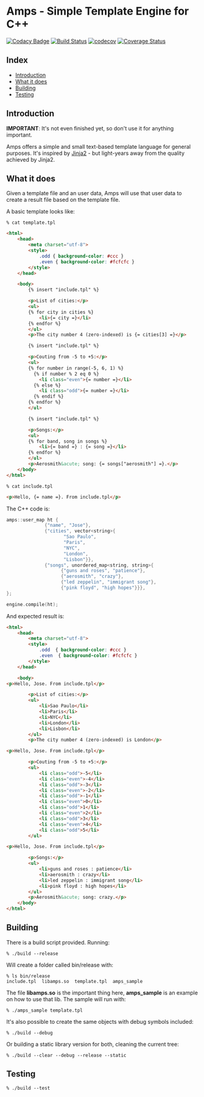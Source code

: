 Amps - Simple Template Engine for C++ 
=====================================
[![Codacy Badge](https://api.codacy.com/project/badge/Grade/f3b1aa0870124e58901854f8fbcbc87b)](https://www.codacy.com/app/jrziviani/amps?utm_source=github.com&amp;utm_medium=referral&amp;utm_content=jrziviani/amps&amp;utm_campaign=Badge_Grade) [![Build Status](https://travis-ci.com/jrziviani/amps.svg?branch=master)](https://travis-ci.com/jrziviani/amps) [![codecov](https://codecov.io/gh/jrziviani/amps/branch/master/graph/badge.svg)](https://codecov.io/gh/jrziviani/amps) [![Coverage Status](https://coveralls.io/repos/github/jrziviani/amps/badge.svg)](https://coveralls.io/github/jrziviani/amps)

Index
-----

* [Introduction](#Introduction)
* [What it does](#What-it-does)
* [Building](#Building)
* [Testing](#Testing)

Introduction
------------

**IMPORTANT**: It's not even finished yet, so don't use it for anything important.

Amps offers a simple and small text-based template language for general purposes. It's inspired by [Jinja2](http://jinja.pocoo.org) - but light-years away from the quality achieved by Jinja2.

What it does
------------

Given a template file and an user data, Amps will use that user data to create a result file based on the template file.

A basic template looks like:

```shell
% cat template.tpl
```

```html
<html>
    <head>
        <meta charset="utf-8">
        <style>
            .odd { background-color: #ccc }
            .even { background-color: #fcfcfc }
        </style>
    </head>

    <body>
        {% insert "include.tpl" %}

        <p>List of cities:</p>
        <ul>
        {% for city in cities %}
            <li>{= city =}</li>
        {% endfor %}
        </ul>
        <p>The city number 4 (zero-indexed) is {= cities[3] =}</p>

        {% insert "include.tpl" %}

        <p>Couting from -5 to +5:</p>
        <ul>
        {% for number in range(-5, 6, 1) %}
          {% if number % 2 eq 0 %}
            <li class="even">{= number =}</li>
          {% else %}
            <li class="odd">{= number =}</li>
          {% endif %}
        {% endfor %}
        </ul>

        {% insert "include.tpl" %}

        <p>Songs:</p>
        <ul>
        {% for band, song in songs %}
            <li>{= band =} : {= song =}</li>
        {% endfor %}
        </ul>
        <p>Aerosmith&acute; song: {= songs["aerosmith"] =}.</p>
    </body>
</html>
```

```shell
% cat include.tpl
```

```html
<p>Hello, {= name =}. From include.tpl</p>
```

The C++ code is:
```cpp
amps::user_map ht {
              {"name", "Jose"},
              {"cities", vector<string>{
                     "Sao Paulo",
                     "Paris",
                     "NYC",
                     "London",
                     "Lisbon"}},
              {"songs", unordered_map<string, string>{
                    {"guns and roses", "patience"},
                    {"aerosmith", "crazy"},
                    {"led zeppelin", "immigrant song"},
                    {"pink floyd", "high hopes"}}},
};

engine.compile(ht);
```

And expected result is:

```html
<html>
    <head>
        <meta charset="utf-8">
        <style>
            .odd  { background-color: #ccc }
            .even  { background-color: #fcfcfc }
        </style>
    </head>

    <body>
<p>Hello, Jose. From include.tpl</p>

        <p>List of cities:</p>
        <ul>
            <li>Sao Paulo</li>
            <li>Paris</li>
            <li>NYC</li>
            <li>London</li>
            <li>Lisbon</li>
        </ul>
        <p>The city number 4 (zero-indexed) is London</p>

<p>Hello, Jose. From include.tpl</p>

        <p>Couting from -5 to +5:</p>
        <ul>
            <li class="odd">-5</li>
            <li class="even">-4</li>
            <li class="odd">-3</li>
            <li class="even">-2</li>
            <li class="odd">-1</li>
            <li class="even">0</li>
            <li class="odd">1</li>
            <li class="even">2</li>
            <li class="odd">3</li>
            <li class="even">4</li>
            <li class="odd">5</li>
        </ul>

<p>Hello, Jose. From include.tpl</p>

        <p>Songs:</p>
        <ul>
            <li>guns and roses : patience</li>
            <li>aerosmith : crazy</li>
            <li>led zeppelin : immigrant song</li>
            <li>pink floyd : high hopes</li>
        </ul>
        <p>Aerosmith&acute; song: crazy.</p>
    </body>
</html>
```

Building
--------

There is a build script provided. Running:

```shell
% ./build --release
```

Will create a folder called bin/release with:

```shell
% ls bin/release
include.tpl  libamps.so  template.tpl  amps_sample
```

The file **libamps.so** is the important thing here, **amps_sample** is an example on how to use that lib. The sample will run with:

```shell
% ./amps_sample template.tpl
```

It's also possible to create the same objects with debug symbols included:

```shell
% ./build --debug
```

Or building a static library version for both, cleaning the current tree:

```shell
% ./build --clear --debug --release --static
```

Testing
-------

```shell
% ./build --test
```
